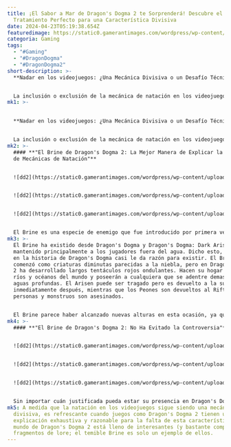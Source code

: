 ```yaml
---
title: ¡El Sabor a Mar de Dragon's Dogma 2 te Sorprenderá! Descubre el
  Tratamiento Perfecto para una Característica Divisiva
date: 2024-04-23T05:19:38.654Z
featuredimage: https://static0.gamerantimages.com/wordpress/wp-content/uploads/2024/04/dragon-s-dogma-2-rook-being-swallowed-by-the-brine.jpg?q=70&fit=contain&w=1140&h=&dpr=1
categoria: Gaming
tags:
  - "#Gaming"
  - "#DragonDogma"
  - "#DragonDogma2"
short-description: >-
  **Nadar en los videojuegos: ¿Una Mecánica Divisiva o un Desafío Técnico?**


  La inclusión o exclusión de la mecánica de natación en los videojuegos ha sido motivo de debate durante años, y sus razones son variadas. En los primeros días del gaming, el agua solía dificultar el juego al ser considerada un área fuera de límites que los jugadores no debían explorar. En muchos casos, esto no era una elección deliberada de los desarrolladores para aumentar la dificultad del juego, sino más bien un reflejo del desafío técnico de implem
mk1: >-
  

  **Nadar en los videojuegos: ¿Una Mecánica Divisiva o un Desafío Técnico?**


  La inclusión o exclusión de la mecánica de natación en los videojuegos ha sido motivo de debate durante años, y sus razones son variadas. En los primeros días del gaming, el agua solía dificultar el juego al ser considerada un área fuera de límites que los jugadores no debían explorar. En muchos casos, esto no era una elección deliberada de los desarrolladores para aumentar la dificultad del juego, sino más bien un reflejo del desafío técnico de implementar mecánicas de natación realistas y confiables. Los desarrolladores no solo necesitan garantizar que los personajes se muevan de manera realista en el agua, sino que también deben tener en cuenta la física del agua en el juego, lo que a veces requiere tiempo y recursos adicionales. Hoy en día, las mecánicas de natación siguen siendo una de las características más delicadas en los videojuegos, pero muchos juegos se enorgullecen de su realismo en este aspecto. Por otro lado, Dragon's Dogma 2 simplemente ignora esta característica, pero lo hace de la mejor manera posible.
mk2: >-
  #### **"El Brine de Dragon's Dogma 2: La Mejor Manera de Explicar la Ausencia
  de Mecánicas de Natación"**


  ![dd2](https://static0.gamerantimages.com/wordpress/wp-content/uploads/2024/03/player-riding-a-griffin-in-dragon-s-dogma-2.jpg?q=49&fit=contain&w=750&h=415&dpr=2 "dd2")


  ![dd2](https://static0.gamerantimages.com/wordpress/wp-content/uploads/2024/03/dragon-s-dogma-2-characters-looking-out-at-vernwerth.jpg?q=49&fit=contain&w=750&h=415&dpr=2 "dd2")


  ![dd2](https://static0.gamerantimages.com/wordpress/wp-content/uploads/2024/03/dragon-s-dogma-2-world-1.jpg?q=49&fit=contain&w=750&h=415&dpr=2 "dd2")


  El Brine es una especie de enemigo que fue introducido por primera vez en Dragon's Dogma y que ha encontrado nuevamente su lugar en Dragon's Dogma 2. Aunque tiene una cantidad creíble de lore que respalda su presencia en el mundo de Dragon's Dogma, se podría argumentar que el Brine no es más que una forma para evitar incluir mecánicas de natación en ambos juegos. Sin embargo, es mucho mejor que simplemente hacer que el agua de Dragon's Dogma 2 sea una pared invisible e infranqueable sin conexión alguna con la narrativa del juego.
mk3: >-
  El Brine ha existido desde Dragon's Dogma y Dragon's Dogma: Dark Arisen y ha
  mantenido principalmente a los jugadores fuera del agua. Dicho esto, su lugar
  en la historia de Dragon's Dogma casi le da razón para existir. El Brine
  comenzó como criaturas diminutas parecidas a la niebla, pero en Dragon's Dogma
  2 ha desarrollado largos tentáculos rojos ondulantes. Hacen su hogar en los
  ríos y océanos del mundo y poseerán a cualquiera que se adentre demasiado en
  aguas profundas. El Arisen puede ser tragado pero es devuelto a la superficie
  inmediatamente después, mientras que los Peones son devueltos al Rift, y las
  personas y monstruos son asesinados.


  El Brine parece haber alcanzado nuevas alturas en esta ocasión, ya que Dragon's Dogma 2 proporciona aún más lore sobre la amenaza que parece darle un papel central en el ciclo. Según lo revelado por varios NPCs en Dragon's Dogma 2, el Brine parece estar tan conectado con el Gran Voluntad que podrían ser lo mismo. Específicamente, el Anciano de Rivage de Dragon's Dogma 2 afirma que Gigantus, el gigante de piedra al que los jugadores deben derrotar al final del juego, es un sirviente del Brine enviado para mantener al Dragón bajo control. Si este es el intento de Capcom de justificar aún más la presencia del Brine en el universo de Dragon's Dogma, es un intento magistral.
mk4: >-
  #### **"El Brine de Dragon's Dogma 2: No Ha Evitado la Controversia"**


  ![dd2](https://static0.gamerantimages.com/wordpress/wp-content/uploads/2024/03/dragons-dogma-2-sealing-phial.jpg?q=49&fit=contain&w=750&h=415&dpr=2 "dd2")


  ![dd2](https://static0.gamerantimages.com/wordpress/wp-content/uploads/2024/04/dragon-breathing-fire-on-the-ground-in-dragon-s-dogma-2.jpg?q=49&fit=contain&w=750&h=415&dpr=2 "dd2")


  ![dd2](https://static0.gamerantimages.com/wordpress/wp-content/uploads/2024/04/the-pathfinder-with-his-hand-over-his-face-in-dragon-s-dogma-2.jpg?q=49&fit=contain&w=750&h=415&dpr=2 "dd2")


  Sin importar cuán justificada pueda estar su presencia en Dragon's Dogma 2, el Brine no ha podido evitar la controversia. Aparte de algunos que ven al Brine como una excusa para evitar que los jugadores naden, también se ha sabido que hace algunas batallas potencialmente épicas algo anticlimáticas. Por ejemplo, los jugadores podrían estar luchando contra un enemigo difícil cerca del agua, solo para que este accidentalmente tropiece en el agua en algún momento y muera instantáneamente. Si bien esto puede resultar en algo de la mejor y más fácil experiencia en Dragon's Dogma 2, simultáneamente priva a los jugadores de la experiencia quintessential al robarles sus peleas.
mk5: A medida que la natación en los videojuegos sigue siendo una mecánica
  divisiva, es refrescante cuando juegos como Dragon's Dogma 2 tienen una
  explicación exhaustiva y razonable para la falta de esta característica. El
  mundo de Dragon's Dogma 2 está lleno de interesantes (y bastante complejos)
  fragmentos de lore; el temible Brine es solo un ejemplo de ellos.
---
```

